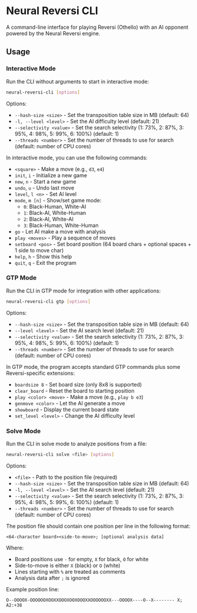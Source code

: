 # Neural Reversi CLI

A command-line interface for playing Reversi (Othello) with an AI opponent powered by the Neural Reversi engine.

## Usage

### Interactive Mode

Run the CLI without arguments to start in interactive mode:

```bash
neural-reversi-cli [options]
```

Options:

- `--hash-size <size>` - Set the transposition table size in MB (default: 64)
- `-l, --level <level>` - Set the AI difficulty level (default: 21)
- `--selectivity <value>` - Set the search selectivity (1: 73%, 2: 87%, 3: 95%, 4: 98%, 5: 99%, 6: 100%) (default: 1)
- `--threads <number>` - Set the number of threads to use for search (default: number of CPU cores)

In interactive mode, you can use the following commands:

- `<square>` - Make a move (e.g., `d3`, `e4`)
- `init`, `i` - Initialize a new game
- `new`, `n` - Start a new game
- `undo`, `u` - Undo last move
- `level`, `l <n>` - Set AI level
- `mode`, `m [n]` - Show/set game mode:
  - `0`: Black-Human, White-AI
  - `1`: Black-AI, White-Human
  - `2`: Black-AI, White-AI
  - `3`: Black-Human, White-Human
- `go` - Let AI make a move with analysis
- `play <moves>` - Play a sequence of moves
- `setboard <pos>` - Set board position (64 board chars + optional spaces + 1 side to move char)
- `help`, `h` - Show this help
- `quit`, `q` - Exit the program

### GTP Mode

Run the CLI in GTP mode for integration with other applications:

```bash
neural-reversi-cli gtp [options]
```

Options:

- `--hash-size <size>` - Set the transposition table size in MB (default: 64)
- `--level <level>` - Set the AI search level (default: 21)
- `--selectivity <value>` - Set the search selectivity (1: 73%, 2: 87%, 3: 95%, 4: 98%, 5: 99%, 6: 100%) (default: 1)
- `--threads <number>` - Set the number of threads to use for search (default: number of CPU cores)

In GTP mode, the program accepts standard GTP commands plus some Reversi-specific extensions:

- `boardsize 8` - Set board size (only 8x8 is supported)
- `clear_board` - Reset the board to starting position
- `play <color> <move>` - Make a move (e.g., `play b e3`)
- `genmove <color>` - Let the AI generate a move
- `showboard` - Display the current board state
- `set_level <level>` - Change the AI difficulty level

### Solve Mode

Run the CLI in solve mode to analyze positions from a file:

```bash
neural-reversi-cli solve <file> [options]
```

Options:

- `<file>` - Path to the position file (required)
- `--hash-size <size>` - Set the transposition table size in MB (default: 64)
- `-l, --level <level>` - Set the AI search level (default: 21)
- `--selectivity <value>` - Set the search selectivity (1: 73%, 2: 87%, 3: 95%, 4: 98%, 5: 99%, 6: 100%) (default: 1)
- `--threads <number>` - Set the number of threads to use for search (default: number of CPU cores)

The position file should contain one position per line in the following format:

```text
<64-character board><side-to-move>; [optional analysis data]
```

Where:

- Board positions use `-` for empty, `X` for black, `O` for white
- Side-to-move is either `X` (black) or `O` (white)
- Lines starting with `%` are treated as comments
- Analysis data after `;` is ignored

Example position line:

```text
O--OOOOX-OOOOOOXOOXXOOOXOOXOOOXXOOOOOOXX---OOOOX----O--X-------- X; A2:+38
```
